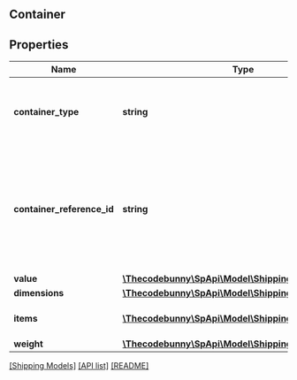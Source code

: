 ## Container

## Properties

Name | Type | Description | Notes
------------ | ------------- | ------------- | -------------
**container_type** | **string** | The type of physical container being used. (always &#39;PACKAGE&#39;) | [optional]
**container_reference_id** | **string** | An identifier for the container. This must be unique within all the containers in the same shipment. |
**value** | [**\Thecodebunny\SpApi\Model\Shipping\Currency**](Currency.md) |  |
**dimensions** | [**\Thecodebunny\SpApi\Model\Shipping\Dimensions**](Dimensions.md) |  |
**items** | [**\Thecodebunny\SpApi\Model\Shipping\ContainerItem[]**](ContainerItem.md) | A list of the items in the container. |
**weight** | [**\Thecodebunny\SpApi\Model\Shipping\Weight**](Weight.md) |  |

[[Shipping Models]](../) [[API list]](../../Api) [[README]](../../../README.md)
